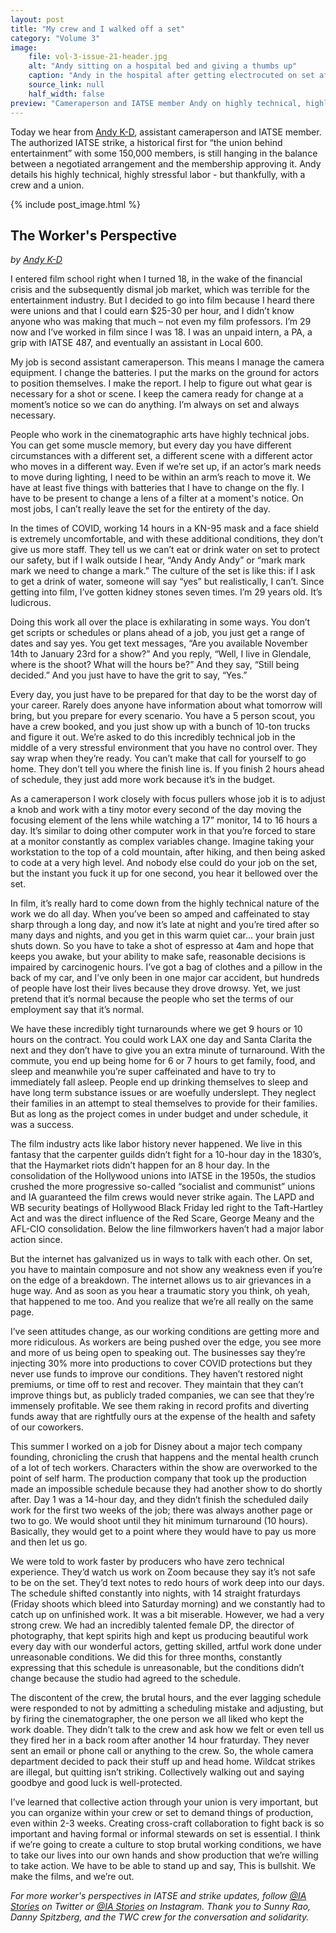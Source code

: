 ```yaml
---
layout: post
title: "My crew and I walked off a set"
category: "Volume 3"
image:
    file: vol-3-issue-21-header.jpg
    alt: "Andy sitting on a hospital bed and giving a thumbs up"
    caption: "Andy in the hospital after getting electrocuted on set after a 14 hour day."
    source_link: null
    half_width: false
preview: "Cameraperson and IATSE member Andy on highly technical, highly stressful work"
---
```


Today we hear from [Andy K-D](https://www.instagram.com/andykaydee/), assistant cameraperson and IATSE member. The authorized IATSE strike, a historical first for “the union behind entertainment” with some 150,000 members, is still hanging in the balance between a negotiated arrangement and the membership approving it. Andy details his highly technical, highly stressful labor - but thankfully, with a crew and a union.

<!-- DO NOT remove the excerpt tag -->
<!--excerpt-->
<!-- remaining content goes below here -->

<!-- DO NOT remove the header image -->
{% include post_image.html %}

## The Worker's Perspective

_by [Andy K-D](https://www.instagram.com/andykaydee/)_

I entered film school right when I turned 18, in the wake of the financial crisis and the subsequently dismal job market, which was terrible for the entertainment industry. But I decided to go into film because I heard there were unions and that I could earn $25-30 per hour, and I didn’t know anyone who was making that much – not even my film professors. I’m 29 now and I’ve worked in film since I was 18. I was an unpaid intern, a PA, a grip with IATSE 487, and eventually an assistant in Local 600. 

My job is second assistant cameraperson. This means I manage the camera equipment. I change the batteries. I put the marks on the ground for actors to position themselves. I make the report. I help to figure out what gear is necessary for a shot or scene. I keep the camera ready for change at a moment’s notice so we can do anything. I’m always on set and always necessary.
 
People who work in the cinematographic arts have highly technical jobs. You can get some muscle memory, but every day you have different circumstances with a different set, a different scene with a different actor who moves in a different way. Even if we’re set up, if an actor’s mark needs to move during lighting, I need to be within an arm’s reach to move it. We have at least five things with batteries that I have to change on the fly. I have to be present to change a lens of a filter at a moment's notice. On most jobs, I can’t really leave the set for the entirety of the day. 
 
In the times of COVID, working 14 hours in a KN-95 mask and a face shield is extremely uncomfortable, and with these additional conditions, they don’t give us more staff. They tell us we can’t eat or drink water on set to protect our safety, but if I walk outside I hear, “Andy Andy Andy” or “mark mark mark we need to change a mark.” The culture of the set is like this: if I ask to get a drink of water, someone will say “yes” but realistically, I can’t. Since getting into film, I’ve gotten kidney stones seven times. I’m 29 years old. It’s ludicrous.

Doing this work all over the place is exhilarating in some ways. You don’t get scripts or schedules or plans ahead of a job, you just get a range of dates and say yes. You get text messages, “Are you available November 14th to January 23rd for a show?” And you reply, “Well, I live in Glendale, where is the shoot? What will the hours be?” And they say, “Still being decided.” And you just have to have the grit to say, “Yes.” 
 
Every day, you just have to be prepared for that day to be the worst day of your career. Rarely does anyone have information about what tomorrow will bring, but you prepare for every scenario. You have a 5 person scout, you have a crew booked, and you just show up with a bunch of 10-ton trucks and figure it out. We’re asked to do this incredibly technical job in the middle of a very stressful environment that you have no control over. They say wrap when they’re ready. You can’t make that call for yourself to go home. They don’t tell you where the finish line is. If you finish 2 hours ahead of schedule, they just add more work because it’s in the budget. 

As a cameraperson I work closely with focus pullers whose job it is to adjust a knob and work with a tiny motor every second of the day moving the focusing element of the lens while watching a 17” monitor, 14 to 16 hours a day. It’s similar to doing other computer work in that you’re forced to stare at a monitor constantly as complex variables change. Imagine taking your workstation to the top of a cold mountain, after hiking, and then being asked to code at a very high level. And nobody else could do your job on the set, but the instant you fuck it up for one second, you hear it bellowed over the set. 
 
In film, it’s really hard to come down from the highly technical nature of the work we do all day. When you’ve been so amped and caffeinated to stay sharp through a long day, and now it’s late at night and you’re tired after so many days and nights, and you get in this warm quiet car... your brain just shuts down. So you have to take a shot of espresso at 4am and hope that keeps you awake, but your ability to make safe, reasonable decisions is impaired by carcinogenic hours. I’ve got a bag of clothes and a pillow in the back of my car, and I’ve only been in one major car accident, but hundreds of people have lost their lives because they drove drowsy. Yet, we just pretend that it’s normal because the people who set the terms of our employment say that it’s normal. 

We have these incredibly tight turnarounds where we get 9 hours or 10 hours on the contract. You could work LAX one day and Santa Clarita the next and they don’t have to give you an extra minute of turnaround. With the commute, you end up being home for 6 or 7 hours to get family, food, and sleep and meanwhile you’re super caffeinated and have to try to immediately fall asleep. People end up drinking themselves to sleep and have long term substance issues or are woefully underslept. They neglect their families in an attempt to steal themselves to provide for their families. But as long as the project comes in under budget and under schedule, it was a success. 

The film industry acts like labor history never happened. We live in this fantasy that the carpenter guilds didn’t fight for a 10-hour day in the 1830’s, that the Haymarket riots didn’t happen for an 8 hour day. In the consolidation of the Hollywood unions into IATSE in the 1950s, the studios crushed the more progressive so-called “socialist and communist” unions and IA guaranteed the film crews would never strike again. The LAPD and WB security beatings of Hollywood Black Friday led right to the Taft-Hartley Act and was the direct influence of the Red Scare, George Meany and the AFL-CIO consolidation. Below the line filmworkers haven’t had a major labor action since.
 
But the internet has galvanized us in ways to talk with each other. On set, you have to maintain composure and not show any weakness even if you’re on the edge of a breakdown. The internet allows us to air grievances in a huge way. And as soon as you hear a traumatic story you think, oh yeah, that happened to me too. And you realize that we’re all really on the same page.
 
I’ve seen attitudes change, as our working conditions are getting more and more ridiculous. As workers are being pushed over the edge, you see more and more of us being open to speaking out. The businesses say they’re injecting 30% more into productions to cover COVID protections but they never use funds to improve our conditions. They haven’t restored night premiums, or time off to rest and recover. They maintain that they can’t improve things but, as publicly traded companies, we can see that they’re immensely profitable. We see them raking in record profits and diverting funds away that are rightfully ours at the expense of the health and safety of our coworkers. 
 
This summer I worked on a job for Disney about a major tech company founding, chronicling the crush that happens and the mental health crunch of a lot of tech workers. Characters within the show are overworked to the point of self harm. The production company that took up the production made an impossible schedule because they had another show to do shortly after. Day 1 was a 14-hour day, and they didn’t finish the scheduled daily work for the first two weeks of the job; there was always another page or two to go. We would shoot until they hit minimum turnaround (10 hours). Basically, they would get to a point where they would have to pay us more and then let us go.
 
We were told to work faster by producers who have zero technical experience. They’d watch us work on Zoom because they say it’s not safe to be on the set. They’d text notes to redo hours of work deep into our days. The schedule shifted constantly into nights, with 14 straight fraturdays (Friday shoots which bleed into Saturday morning) and we constantly had to catch up on unfinished work. It was a bit miserable. However, we had a very strong crew. We had an incredibly talented female DP, the director of photography, that kept spirits high and kept us producing beautiful work every day with our wonderful actors, getting skilled, artful work done under unreasonable conditions. We did this for three months, constantly expressing that this schedule is unreasonable, but the conditions didn’t change because the studio had agreed to the schedule.
 
The discontent of the crew, the brutal hours, and the ever lagging schedule were responded to not by admitting a scheduling mistake and adjusting, but by firing the cinematographer, the one person we all liked who kept the work doable. They didn’t talk to the crew and ask how we felt or even tell us they fired her in a back room after another 14 hour fraturday. They never sent an email or phone call or anything to the crew. So, the whole camera department decided to pack their stuff up and head home. Wildcat strikes are illegal, but quitting isn’t striking. Collectively walking out and saying goodbye and good luck is well-protected.
 
I’ve learned that collective action through your union is very important, but you can organize within your crew or set to demand things of production, even within 2-3 weeks. Creating cross-craft collaboration to fight back is so important and having formal or informal stewards on set is essential. I think if we’re going to create a culture to stop brutal working conditions, we have to take our lives into our own hands and show production that we’re willing to take action. We have to be able to stand up and say, This is bullshit. We make the films, and we’re out.

_For more worker's perspectives in IATSE and strike updates, follow [@IA Stories](https://twitter.com/ia_stories) on Twitter or [@IA Stories](https://www.instagram.com/ia_stories/) on Instagram. Thank you to Sunny Rao, Danny Spitzberg, and the TWC crew for the conversation and solidarity._
